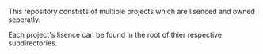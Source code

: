 This repository constists of multiple projects which are lisenced and owned seperatly.

Each project's lisence can be found in the root of thier respective subdirectories.
